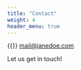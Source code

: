 ```yaml
---
title: "Contact"
weight: 4
header_menu: true
---
```


{{<icon class="fa fa-envelope">}}&nbsp;[mail@janedoe.com](mailto:hydrogrolabs@gmail.com)

<!-- {{<icon class="fa fa-phone">}}&nbsp;[+49 1111 555555](tel:+491111555555) -->

Let us get in touch!
